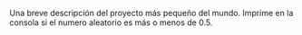 Una breve descripción del proyecto más pequeño del mundo.
Imprime en la consola si el numero aleatorio es más o menos de 0.5.
